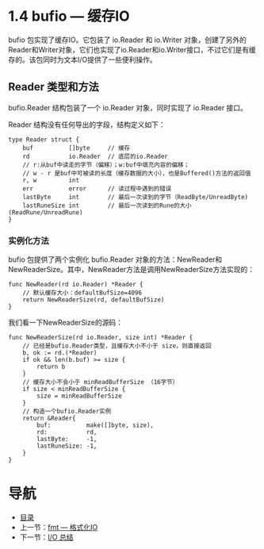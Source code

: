 # 1.4 bufio — 缓存IO #

bufio 包实现了缓存IO。它包装了 io.Reader 和 io.Writer 对象，创建了另外的Reader和Writer对象，它们也实现了io.Reader和io.Writer接口，不过它们是有缓存的。该包同时为文本I/O提供了一些便利操作。

## Reader 类型和方法 ##

bufio.Reader 结构包装了一个 io.Reader 对象，同时实现了 io.Reader 接口。

Reader 结构没有任何导出的字段，结构定义如下：

	type Reader struct {
		buf          []byte		// 缓存
		rd           io.Reader	// 底层的io.Reader
		// r:从buf中读走的字节（偏移）；w:buf中填充内容的偏移；
		// w - r 是buf中可被读的长度（缓存数据的大小），也是Buffered()方法的返回值
		r, w         int
		err          error		// 读过程中遇到的错误
		lastByte     int		// 最后一次读到的字节（ReadByte/UnreadByte)
		lastRuneSize int		// 最后一次读到的Rune的大小(ReadRune/UnreadRune)
	}

### 实例化方法 ###

bufio 包提供了两个实例化 bufio.Reader 对象的方法：NewReader和NewReaderSize。其中，NewReader方法是调用NewReaderSize方法实现的：

	func NewReader(rd io.Reader) *Reader {
		// 默认缓存大小：defaultBufSize=4096
		return NewReaderSize(rd, defaultBufSize)
	}

我们看一下NewReaderSize的源码：
	
	func NewReaderSize(rd io.Reader, size int) *Reader {
		// 已经是bufio.Reader类型，且缓存大小不小于 size，则直接返回
		b, ok := rd.(*Reader)
		if ok && len(b.buf) >= size {
			return b
		}
		// 缓存大小不会小于 minReadBufferSize （16字节）
		if size < minReadBufferSize {
			size = minReadBufferSize
		}
		// 构造一个bufio.Reader实例
		return &Reader{
			buf:          make([]byte, size),
			rd:           rd,
			lastByte:     -1,
			lastRuneSize: -1,
		}
	}



# 导航 #

- [目录](/preface.md)
- 上一节：[fmt — 格式化IO](01.3.md)
- 下一节：[I/O 总结](01.5.md)